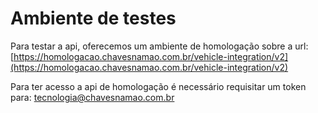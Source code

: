 # Ambiente de testes

Para testar a api, oferecemos um ambiente de homologação sobre a url:
[https://homologacao.chavesnamao.com.br/vehicle-integration/v2](https://homologacao.chavesnamao.com.br/vehicle-integration/v2)

Para ter acesso a api de homologação é necessário requisitar um token para:
[tecnologia@chavesnamao.com.br](mailto:tecnologia@chavesnamao.com.br)
